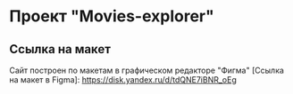 # Проект "Movies-explorer"

## Ссылка на макет
Сайт построен по макетам в графическом редакторе "Фигма" 
[Ссылка на макет в Figma]: https://disk.yandex.ru/d/tdQNE7iBNR_oEg

[Ссылка на сайт]: https://movies.itdolmatova.nomorepartiesxyz.ru/
[Ссылка на PR]: https://github.com/itdolmatova/movies-explorer-frontend/pull/2

